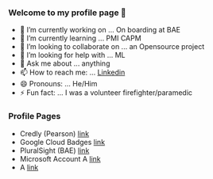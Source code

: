 ### Welcome to my profile page 👋

- 🔭 I’m currently working on ... On boarding at BAE
- 🌱 I’m currently learning ...   PMI CAPM
- 👯 I’m looking to collaborate on ...  an Opensource project 
- 🤔 I’m looking for help with ... ML 
- 💬 Ask me about ... anything
- 📫 How to reach me: ... [Linkedin](https://www.linkedin.com/in/ir4engineer/)
- 😄 Pronouns: ... He/Him
- ⚡ Fun fact: ... I was a volunteer firefighter/paramedic

### Profile Pages

- Credly (Pearson) [link](https://www.credly.com/users/nicholas-busby/badges)
- Google Cloud Badges [link](https://www.cloudskillsboost.google/public_profiles/edb37aed-0c03-41e3-8f58-d875931fdf01)
- PluralSight (BAE) [link](https://app.pluralsight.com/profile/nicholas-busby-c2)
- Microsoft Account A [link](https://learn.microsoft.com/en-us/users/nicholasbusby-1422/)
- A [link](https://www.credential.net/profile/nicholasjohnbusbynicholasjohnbusby/wallet#gs.680zth)


